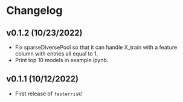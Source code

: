 # Changelog

<!--next-version-placeholder-->

## v0.1.2 (10/23/2022)

- Fix sparseDiversePool so that it can handle X_train with a feature column with entries all equal to 1.
- Print top 10 models in example.ipynb.

## v0.1.1 (10/12/2022)

- First release of `fasterrisk`!